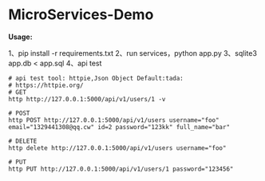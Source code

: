 # MicroServices-Demo

**Usage:**

1、pip install -r requirements.txt
2、run services，python app.py
3、sqlite3 app.db < app.sql
4、api test

```
# api test tool: httpie,Json Object Default:tada:
# https://httpie.org/
# GET
http http://127.0.0.1:5000/api/v1/users/1 -v

# POST
http POST http://127.0.0.1:5000/api/v1/users username="foo" email="1329441308@qq.cw" id=2 password="123kk" full_name="bar"

# DELETE
http delete http://127.0.0.1:5000/api/v1/users username="foo"

# PUT
http PUT http://127.0.0.1:5000/api/v1/users/1 password="123456"
```